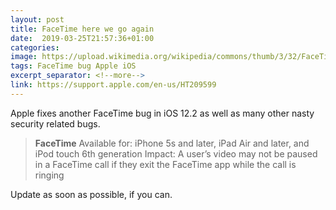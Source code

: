 ```yaml
---
layout: post
title: FaceTime here we go again
date:  2019-03-25T21:57:36+01:00
categories: 
image: https://upload.wikimedia.org/wikipedia/commons/thumb/3/32/FaceTime_App.svg/1200px-FaceTime_App.svg.png
tags: FaceTime bug Apple iOS
excerpt_separator: <!--more-->
link: https://support.apple.com/en-us/HT209599
---
```


Apple fixes another FaceTime bug in iOS 12.2 as well as many other nasty security related bugs.

> **FaceTime**
> Available for: iPhone 5s and later, iPad Air and later, and iPod touch 6th generation
Impact: A user’s video may not be paused in a FaceTime call if they exit the FaceTime app while the call is ringing

Update as soon as possible, if you can.

